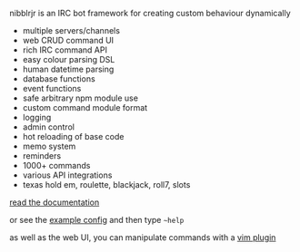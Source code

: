 nibblrjr is an IRC bot framework for creating custom behaviour dynamically

* multiple servers/channels
* web CRUD command UI
* rich IRC command API
* easy colour parsing DSL
* human datetime parsing
* database functions
* event functions
* safe arbitrary npm module use
* custom command module format
* logging
* admin control
* hot reloading of base code
* memo system
* reminders
* 1000+ commands
* various API integrations
* texas hold em, roulette, blackjack, roll7, slots

[read the documentation](DOCUMENTATION.md)

or see the [example config](config.json.example) and then type `~help`

as well as the web UI, you can manipulate commands with a [vim plugin](https://www.github.com/kirjavascript/nibblrjr.vim)
